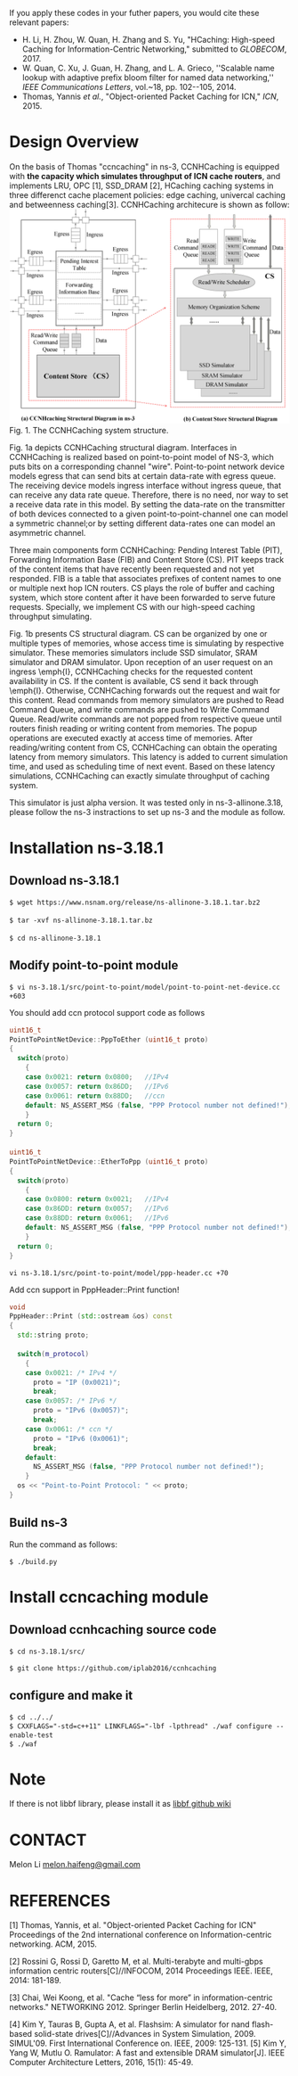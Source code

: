 
If you apply these codes in your futher papers, you would cite these relevant papers:
- H. Li, H. Zhou, W. Quan, H. Zhang and S. Yu, "HCaching: High-speed Caching for Information-Centric Networking," submitted to *GLOBECOM*, 2017.
- W. Quan, C. Xu, J. Guan, H. Zhang, and L. A. Grieco, ''Scalable name lookup with adaptive prefix bloom filter for named data networking,'' *IEEE Communications Letters*, vol.~18, pp. 102--105, 2014.
- Thomas, Yannis *et al.*, "Object-oriented Packet Caching for ICN," *ICN*, 2015.


# Design Overview
On the basis of Thomas "ccncaching" in ns-3, CCNHCaching is equipped with **the capacity which simulates throughput of ICN cache routers**, and implements LRU, OPC [1], SSD\_DRAM [2], HCaching caching systems in three differenct cache placement policies: edge caching, univercal caching and betweenness caching[3].
CCNHCaching architecure is shown as follow:
![](https://github.com/iplab2016/wiki/blob/master/ccncaching-HCaching/images/ccnhcaching-v3.jpg)
Fig. 1. The CCNHCaching system structure.


Fig. 1a depicts CCNHCaching structural diagram.
Interfaces in CCNHCaching is realized based on point-to-point model of NS-3, which puts bits on a corresponding channel "wire".
Point-to-point network device models egress that can send bits at certain data-rate with egress queue.
The receiving device models ingress interface without ingress queue, that can receive any data rate queue.
Therefore, there is no need, nor way to set a receive data rate in this model.
By setting the data-rate on the transmitter of both devices connected to a given point-to-point-channel one can model a symmetric channel;or by setting different data-rates one can model an asymmetric channel.

Three main components form CCNHCaching: Pending Interest Table (PIT), Forwarding Information Base (FIB) and Content Store (CS).
PIT keeps track of the content items that have recently been requested and not yet responded.
FIB is a table that associates prefixes of content names to one or multiple next hop ICN routers.
CS plays the role of buffer and caching system, which store content after it have been forwarded to serve future requests.
Specially, we implement CS with our high-speed caching throughput simulating.

Fig. 1b presents CS structural diagram.
CS can be organized by one or multiple types of memories, whose access time is simulating by respective simulator.
These memories simulators include SSD simulator, SRAM simulator and DRAM simulator. 
Upon reception of an user request on an ingress \emph{I}, CCNHCaching checks for the requested content availability in CS.
If the content is available, CS send it back through \emph{I}.
Otherwise, CCNHCaching forwards out the request and wait for this content.
Read commands from memory simulators are pushed to Read Command Queue, and write commands are pushed to Write Command Queue.
Read/write commands are not popped from respective queue until routers finish reading or writing content from memories.
The popup operations are executed exactly at access time of memories.
After reading/writing content from CS, CCNHCaching can obtain the operating latency from memory simulators.
This latency is added to current simulation time, and used as scheduling time of next event. 
Based on these latency simulations, CCNHCaching can exactly simulate throughput of caching system.



This simulator is just alpha version. 
It was tested only in ns-3-allinone.3.18, please follow the ns-3 instractions to set up ns-3 and the module as follow. 

# Installation ns-3.18.1

## Download ns-3.18.1 

```shell
$ wget https://www.nsnam.org/release/ns-allinone-3.18.1.tar.bz2

$ tar -xvf ns-allinone-3.18.1.tar.bz

$ cd ns-allinone-3.18.1
```

## Modify point-to-point module
```shell
$ vi ns-3.18.1/src/point-to-point/model/point-to-point-net-device.cc +603
```

You should add ccn protocol support code as follows
```cpp
uint16_t
PointToPointNetDevice::PppToEther (uint16_t proto)
{
  switch(proto)
    {
    case 0x0021: return 0x0800;   //IPv4
    case 0x0057: return 0x86DD;   //IPv6
    case 0x0061: return 0x88DD;   //ccn
    default: NS_ASSERT_MSG (false, "PPP Protocol number not defined!");
    }
  return 0;
}

uint16_t
PointToPointNetDevice::EtherToPpp (uint16_t proto)
{
  switch(proto)
    {
    case 0x0800: return 0x0021;   //IPv4
    case 0x86DD: return 0x0057;   //IPv6
    case 0x88DD: return 0x0061;   //IPv6
    default: NS_ASSERT_MSG (false, "PPP Protocol number not defined!");
    }
  return 0;
}
```

```shell
vi ns-3.18.1/src/point-to-point/model/ppp-header.cc +70
```
Add ccn support in PppHeader::Print function!
```cpp
void
PppHeader::Print (std::ostream &os) const
{
  std::string proto;

  switch(m_protocol)
    {
    case 0x0021: /* IPv4 */
      proto = "IP (0x0021)";
      break;
    case 0x0057: /* IPv6 */
      proto = "IPv6 (0x0057)";
      break;
    case 0x0061: /* ccn */
      proto = "IPv6 (0x0061)";
      break;
    default:
      NS_ASSERT_MSG (false, "PPP Protocol number not defined!");
    }
  os << "Point-to-Point Protocol: " << proto;
}
```
## Build ns-3
Run the command as follows:
```shell
$ ./build.py
```


# Install ccncaching module

## Download ccnhcaching source code
```shell
$ cd ns-3.18.1/src/
```

```shell
$ git clone https://github.com/iplab2016/ccnhcaching
```




## configure and make it

```shell
$ cd ../../
$ CXXFLAGS="-std=c++11" LINKFLAGS="-lbf -lpthread" ./waf configure --enable-test
$ ./waf
```

# Note
If there is not libbf library, please install it as [libbf github wiki](https://github.com/iplab2016/libbf)

# CONTACT
Melon Li
melon.haifeng@gmail.com

# REFERENCES
[1] Thomas, Yannis, et al. "Object-oriented Packet Caching for ICN" Proceedings of the 2nd international conference on Information-centric networking. ACM, 2015.

[2] Rossini G, Rossi D, Garetto M, et al. Multi-terabyte and multi-gbps information centric routers[C]//INFOCOM, 2014 Proceedings IEEE. IEEE, 2014: 181-189.

[3] Chai, Wei Koong, et al. "Cache “less for more” in information-centric networks." NETWORKING 2012. Springer Berlin Heidelberg, 2012. 27-40.

[4] Kim Y, Tauras B, Gupta A, et al. Flashsim: A simulator for nand flash-based solid-state drives[C]//Advances in System Simulation, 2009. SIMUL'09. First International Conference on. IEEE, 2009: 125-131.
[5] Kim Y, Yang W, Mutlu O. Ramulator: A fast and extensible DRAM simulator[J]. IEEE Computer Architecture Letters, 2016, 15(1): 45-49.

